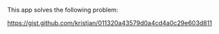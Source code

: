 This app solves the following problem:

https://gist.github.com/kristjan/011320a43579d0a4cd4a0c29e603d811
